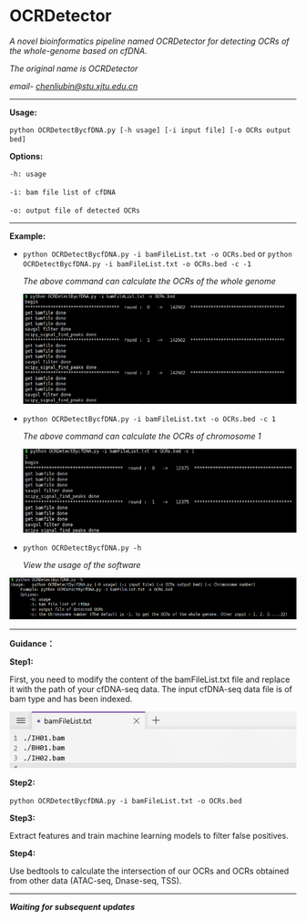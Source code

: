 # OCRDetector 
*A novel bioinformatics pipeline named OCRDetector for detecting OCRs of the whole-genome based on cfDNA.*  

*The original name is OCRDetector*

*email- chenliubin@stu.xjtu.edu.cn*  

------

**Usage:**   

```shell
python OCRDetectBycfDNA.py [-h usage] [-i input file] [-o OCRs output bed]
```

**Options:**

```shell
-h: usage

-i: bam file list of cfDNA

-o: output file of detected OCRs
```

------

**Example:** 

- `python OCRDetectBycfDNA.py -i bamFileList.txt -o OCRs.bed` or `python OCRDetectBycfDNA.py -i bamFileList.txt -o OCRs.bed -c -1`

  *The above command can calculate the OCRs of the whole genome*

  ![image-20210408220024041](./images/figure1.png)

- `python OCRDetectBycfDNA.py -i bamFileList.txt -o OCRs.bed -c 1`

  *The above command can calculate the OCRs of chromosome 1*

  ![image-20210408220409219](./images/figure1_2.png)

- `python OCRDetectBycfDNA.py -h`

  *View the usage of the software*

![image-20210408215235338](./images/figure2.png)

------
**Guidance：**

**Step1:**

First, you need to modify the content of the bamFileList.txt file and replace it with the path of your cfDNA-seq data. The input cfDNA-seq data file is of bam type and has been indexed.

![image-20210408213119734](./images/bamFilePaths.png)

**Step2:**

`python OCRDetectBycfDNA.py -i bamFileList.txt -o OCRs.bed`

**Step3:**

Extract features and train machine learning models to filter false positives.

**Step4:**

Use bedtools to calculate the intersection of our OCRs and OCRs obtained from other data (ATAC-seq, Dnase-seq, TSS).

------

***Waiting for subsequent updates***
